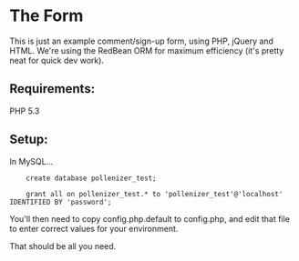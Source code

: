 The Form
=======================
This is just an example comment/sign-up form, using PHP, jQuery and HTML.
We're using the RedBean ORM for maximum efficiency (it's pretty neat for quick dev work).

Requirements:
----------------
PHP 5.3

Setup:
-----------------
In MySQL...  
	  
    	create database pollenizer_test;  

    	grant all on pollenizer_test.* to 'pollenizer_test'@'localhost' IDENTIFIED BY 'password';
		

You'll then need to copy config.php.default to config.php, and edit that file to enter correct values for your environment.

That should be all you need.
